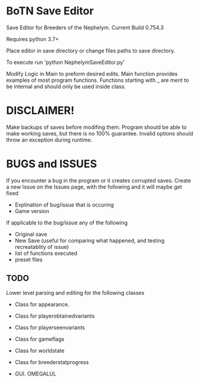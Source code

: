 # BoTN Save Editor
Save Editor for Breeders of the Nephelym. Current Build 0.754.3

Requires python 3.7+

Place editor in save directory or change files paths to save directory.

To execute run 'python NephelymSaveEditor.py'

Modify Logic in Main to preform desired edits.
Main function provides examples of most program functions. Functions starting with _ are ment to be internal and should only be used inside class.

# DISCLAIMER!
Make backups of saves before modifing them. Program should be able to make working saves, but there is no 100% guarantee. Invalid options should throw an exception during runtime. 

# BUGS and ISSUES
If you encounter a bug in the program or it creates corrupted saves. Create a new Issue on the Issues page, with the following and it will maybe get fixed
- Explination of bug/issue that is occuring
- Game version

If applicable to the bug/issue any of the following
- Original save
- New Save (useful for comparing what happened, and testing recreatablity of issue)
- list of functions executed
- preset files

## TODO
Lower level parsing and editing for the following classes

- Class for appearance.

- Class for playerobtainedvariants

- Class for playerseenvariants

- Class for gameflags

- Class for worldstate

- Class for breederstatprogress

- GUI. OMEGALUL
